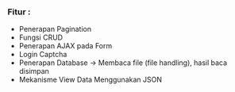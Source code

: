 ### Fitur :

- Penerapan Pagination 
- Fungsi CRUD  
- Penerapan AJAX pada Form 
- Login Captcha  
- Penerapan Database -> Membaca file (file handling), hasil baca disimpan 
- Mekanisme View Data Menggunakan JSON 
